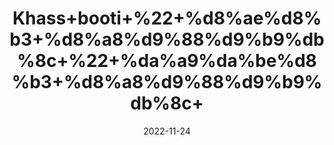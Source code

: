 ---
title: 'Khass+booti+%22+%d8%ae%d8%b3+%d8%a8%d9%88%d9%b9%db%8c+%22+%da%a9%da%be%d8%b3+%d8%a8%d9%88%d9%b9%db%8c+'
date: '2022-11-24' 
metatag: '' 
inventory: '0' 
draft: false 
# meta description 
shortDescripton: ''
description: 'Herbs+%d8%ac%da%91%db%8c+%d8%a8%d9%88%d9%b9%db%8c'
longdescription: ''
tags: ''
brand: ''
subCategory: ''
unit: '10 gm-Pk'
sellCount: '0'
featured: False
# product Price
price: '30.0'
# Product Short Description
shortDescription: ''
productID: 'B6D3CA8F-4149-ED11-996A-005056B3A416'
type: 'products'
category: 'Herbs+%d8%ac%da%91%db%8c+%d8%a8%d9%88%d9%b9%db%8c' 
thumnailproduct: 'https://eraconnect.blob.core.windows.net/product-images/aminsaddiquidawakhana/1f77938c-6a96-4139-a3db-675cf70dcaaf.webp' 
images:
  - image: 'https://eraconnect.blob.core.windows.net/product-images/aminsaddiquidawakhana/1f77938c-6a96-4139-a3db-675cf70dcaaf.webp'  
Variants:
---